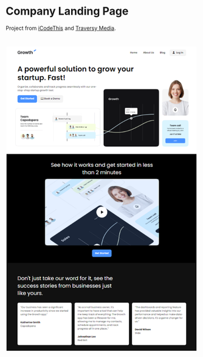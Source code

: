 # Company Landing Page

Project from [iCodeThis](https://icodethis.com) and [Traversy Media](https://www.youtube.com/@TraversyMedia).

<img src="./assets/screen.png" width="500" style="display:block; margin: 40px auto">
